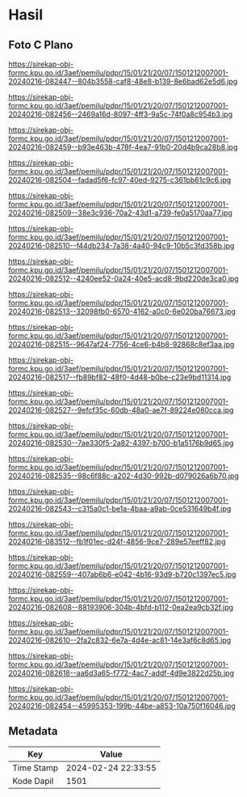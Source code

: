 # Hasil

## Foto C Plano

https://sirekap-obj-formc.kpu.go.id/3aef/pemilu/pdpr/15/01/21/20/07/1501212007001-20240216-082447--804b3558-caf8-48e8-b139-8e6bad62e5d6.jpg

https://sirekap-obj-formc.kpu.go.id/3aef/pemilu/pdpr/15/01/21/20/07/1501212007001-20240216-082456--2469a16d-8097-4ff3-9a5c-74f0a8c954b3.jpg

https://sirekap-obj-formc.kpu.go.id/3aef/pemilu/pdpr/15/01/21/20/07/1501212007001-20240216-082459--b93e463b-478f-4ea7-91b0-20d4b9ca28b8.jpg

https://sirekap-obj-formc.kpu.go.id/3aef/pemilu/pdpr/15/01/21/20/07/1501212007001-20240216-082504--fadad5f6-fc97-40ed-9275-c361bb61c9c6.jpg

https://sirekap-obj-formc.kpu.go.id/3aef/pemilu/pdpr/15/01/21/20/07/1501212007001-20240216-082509--38e3c936-70a2-43d1-a739-fe0a5170aa77.jpg

https://sirekap-obj-formc.kpu.go.id/3aef/pemilu/pdpr/15/01/21/20/07/1501212007001-20240216-082510--f44db234-7a38-4a40-94c9-10b5c3fd358b.jpg

https://sirekap-obj-formc.kpu.go.id/3aef/pemilu/pdpr/15/01/21/20/07/1501212007001-20240216-082512--4240ee52-0a24-40e5-acd8-9bd220de3ca0.jpg

https://sirekap-obj-formc.kpu.go.id/3aef/pemilu/pdpr/15/01/21/20/07/1501212007001-20240216-082513--32098fb0-6570-4162-a0c0-6e020ba76673.jpg

https://sirekap-obj-formc.kpu.go.id/3aef/pemilu/pdpr/15/01/21/20/07/1501212007001-20240216-082515--9647af24-7756-4ce6-b4b8-92868c8ef3aa.jpg

https://sirekap-obj-formc.kpu.go.id/3aef/pemilu/pdpr/15/01/21/20/07/1501212007001-20240216-082517--fb89bf82-48f0-4d48-b0be-c23e9bd11314.jpg

https://sirekap-obj-formc.kpu.go.id/3aef/pemilu/pdpr/15/01/21/20/07/1501212007001-20240216-082527--9efcf35c-60db-48a0-ae7f-89224e080cca.jpg

https://sirekap-obj-formc.kpu.go.id/3aef/pemilu/pdpr/15/01/21/20/07/1501212007001-20240216-082530--7ae330f5-2a82-4397-b700-b1a5176b9d65.jpg

https://sirekap-obj-formc.kpu.go.id/3aef/pemilu/pdpr/15/01/21/20/07/1501212007001-20240216-082535--98c6f88c-a202-4d30-992b-d079026a6b70.jpg

https://sirekap-obj-formc.kpu.go.id/3aef/pemilu/pdpr/15/01/21/20/07/1501212007001-20240216-082543--c315a0c1-be1a-4baa-a9ab-0ce531649b4f.jpg

https://sirekap-obj-formc.kpu.go.id/3aef/pemilu/pdpr/15/01/21/20/07/1501212007001-20240216-083512--fb1f01ec-d24f-4856-9ce7-289e57eeff82.jpg

https://sirekap-obj-formc.kpu.go.id/3aef/pemilu/pdpr/15/01/21/20/07/1501212007001-20240216-082559--407ab6b6-e042-4b16-93d9-b720c1397ec5.jpg

https://sirekap-obj-formc.kpu.go.id/3aef/pemilu/pdpr/15/01/21/20/07/1501212007001-20240216-082608--88193906-304b-4bfd-b112-0ea2ea9cb32f.jpg

https://sirekap-obj-formc.kpu.go.id/3aef/pemilu/pdpr/15/01/21/20/07/1501212007001-20240216-082610--2fa2c832-6e7a-4d4e-ac81-14e3af6c8d65.jpg

https://sirekap-obj-formc.kpu.go.id/3aef/pemilu/pdpr/15/01/21/20/07/1501212007001-20240216-082618--aa6d3a65-f772-4ac7-addf-4d9e3822d25b.jpg

https://sirekap-obj-formc.kpu.go.id/3aef/pemilu/pdpr/15/01/21/20/07/1501212007001-20240216-082454--45995353-199b-44be-a853-10a750f16046.jpg


## Metadata

| Key        | Value               |
| ---------- | ------------------- |
| Time Stamp | 2024-02-24 22:33:55 |
| Kode Dapil | 1501                |



